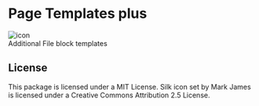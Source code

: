 # Page Templates plus

![icon](https://raw.github.com/hissy/c5_file_templates_plus/master/hissy_file_templates/icon.png)  
Additional File block templates

## License

This package is licensed under a MIT License.
Silk icon set by Mark James is licensed under a Creative Commons Attribution 2.5 License.
